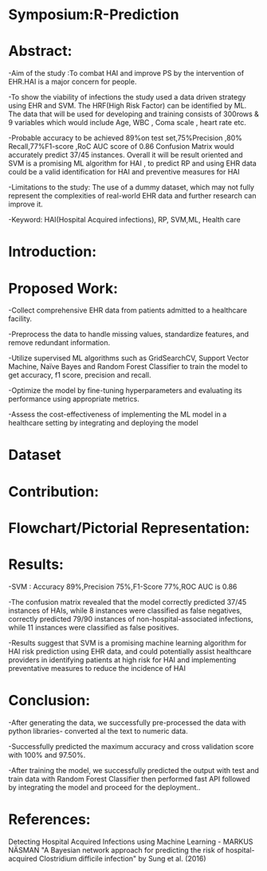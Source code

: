 # Symposium:R-Prediction 

# Abstract:
-Aim of the study :To combat HAI and improve PS by the intervention of EHR.HAI is a major concern for people.

-To show the viability of infections the study used a data driven strategy using EHR and SVM.
The HRF(High Risk Factor) can be identified by ML. The data that will be used for developing and training consists of 300rows & 9 variables which would include Age, WBC , Coma scale , heart rate etc.

-Probable accuracy to be achieved 89%on test set,75%Precision ,80% Recall,77%F1-score ,RoC AUC score of 0.86 Confusion Matrix would accurately predict 37/45 instances. Overall it will be result oriented and SVM is a promising ML algorithm for HAI , to predict RP and using EHR data could be a valid identification for HAI and preventive measures for HAI

-Limitations to the study:
The use of a dummy dataset, which may not fully represent the complexities of real-world EHR data and further research can improve it.

-Keyword: HAI(Hospital Acquired infections), RP, SVM,ML, Health care
# Introduction:


# Proposed Work:
-Collect comprehensive EHR data from patients admitted to a healthcare facility.

-Preprocess the data to handle missing values, standardize features, and remove redundant information.

-Utilize supervised ML algorithms such as GridSearchCV, Support Vector Machine, Naïve Bayes and Random Forest Classifier to train the model to get accuracy, f1 score, precision and recall.

-Optimize the model by fine-tuning hyperparameters and evaluating its performance using appropriate metrics.

-Assess the cost-effectiveness of implementing the ML model in a healthcare setting by integrating and deploying the model

 # Dataset
 

 
 
# Contribution:

# Flowchart/Pictorial Representation:

# Results:
-SVM : Accuracy 89%,Precision 75%,F1-Score 77%,ROC AUC  is 0.86

-The confusion matrix revealed that the model correctly predicted 37/45 instances of HAIs, while 8 instances were classified as false negatives, correctly predicted 79/90 instances of non-hospital-associated infections, while 11 instances were classified as false positives.

-Results suggest that SVM is a promising machine learning algorithm for HAI risk prediction using EHR data, and could potentially assist healthcare providers in identifying patients at high risk for HAI and implementing preventative measures to reduce the incidence of HAI

# Conclusion:
-After generating the data, we successfully pre-processed the data with python libraries- converted al the text to numeric data.

 -Successfully predicted the maximum accuracy and cross validation score with 100% and 97.50%.
 
-After training the model, we successfully predicted the output with test and train data with Random Forest Classifier then performed fast API followed by integrating the model and proceed for the deployment..

# References:
Detecting Hospital Acquired Infections using Machine Learning - MARKUS NÄSMAN
"A Bayesian network approach for predicting the risk of hospital-acquired Clostridium difficile infection" by Sung et al. (2016)
